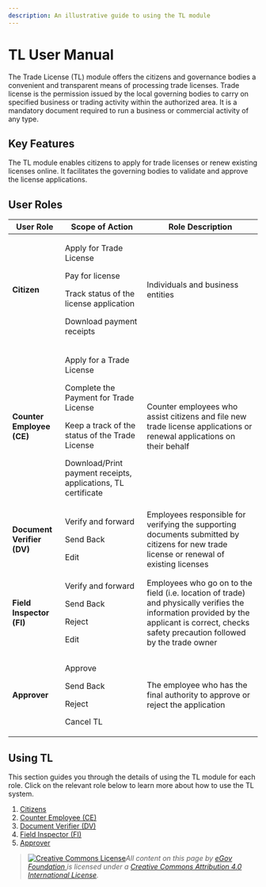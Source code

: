 ```yaml
---
description: An illustrative guide to using the TL module
---
```


# TL User Manual

The Trade License (TL) module offers the citizens and governance bodies a convenient and transparent means of processing trade licenses. Trade license is the permission issued by the local governing bodies to carry on specified business or trading activity within the authorized area. It is a mandatory document required to run a business or commercial activity of any type.

## Key Features

The TL module enables citizens to apply for trade licenses or renew existing licenses online. It facilitates the governing bodies to validate and approve the license applications.

## User Roles

| User Role                  | Scope of Action                                                                                                                                                                                         | Role Description                                                                                                                                                                             |
| -------------------------- | ------------------------------------------------------------------------------------------------------------------------------------------------------------------------------------------------------- | -------------------------------------------------------------------------------------------------------------------------------------------------------------------------------------------- |
| **Citizen**                | <p>Apply for Trade License</p><p>Pay for license</p><p>Track status of the license application</p><p>Download payment receipts</p>                                                                      | Individuals and business entities                                                                                                                                                            |
| **Counter Employee (CE)**  | <p>Apply for a Trade License</p><p>Complete the Payment for Trade License</p><p>Keep a track of the status of the Trade License</p><p>Download/Print payment receipts, applications, TL certificate</p> | Counter employees who assist citizens and file new trade license applications or renewal applications on their behalf                                                                        |
| **Document Verifier (DV)** | <p>Verify and forward</p><p>Send Back</p><p>Edit</p>                                                                                                                                                    | Employees responsible for verifying the supporting documents submitted by citizens for new trade license or renewal of existing licenses                                                     |
| **Field Inspector (FI)**   | <p>Verify and forward</p><p>Send Back</p><p>Reject</p><p>Edit</p>                                                                                                                                       | Employees who go on to the field (i.e. location of trade) and physically verifies the information provided by the applicant is correct, checks safety precaution followed by the trade owner |
| **Approver**               | <p>Approve</p><p>Send Back</p><p>Reject</p><p>Cancel TL</p>                                                                                                                                             | The employee who has the final authority to approve or reject the application                                                                                                                |

## **Using TL**

This section guides you through the details of using the TL module for each role. Click on the relevant role below to learn more about how to use the TL system.

1. [Citizens](citizen-user-manual.md)
2. [Counter Employee (CE)](employee-user-manual.md)
3. [Document Verifier (DV)](employee-user-manual.md#document-verifier-dv)
4. [Field Inspector (FI)](employee-user-manual.md#field-inspector-fi)
5. [Approver](employee-user-manual.md#approver)

> [![Creative Commons License](https://i.creativecommons.org/l/by/4.0/80x15.png)](http://creativecommons.org/licenses/by/4.0/)_All content on this page by_ [_eGov Foundation_ ](https://egov.org.in/)_is licensed under a_ [_Creative Commons Attribution 4.0 International License_](http://creativecommons.org/licenses/by/4.0/)_._
